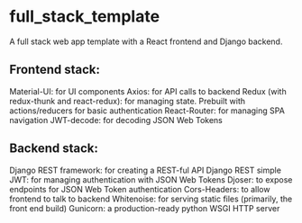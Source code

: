 # full_stack_template
A full stack web app template with a React frontend and Django backend.

## Frontend stack:
Material-UI: for UI components
Axios: for API calls to backend
Redux (with redux-thunk and react-redux): for managing state.  Prebuilt with actions/reducers for basic authentication
React-Router: for managing SPA navigation
JWT-decode: for decoding JSON Web Tokens

## Backend stack:
Django REST framework: for creating a REST-ful API
Django REST simple JWT: for managing authentication with JSON Web Tokens
Djoser: to expose endpoints for JSON Web Token authentication
Cors-Headers: to allow frontend to talk to backend
Whitenoise: for serving static files (primarily, the front end build)
Gunicorn: a production-ready python WSGI HTTP server



